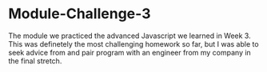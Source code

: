 # Module-Challenge-3
The module we practiced the advanced Javascript we learned in Week 3. This was definetely the most challenging homework so far, but I was able to seek advice from and pair program with an engineer from my company in the final stretch. 
